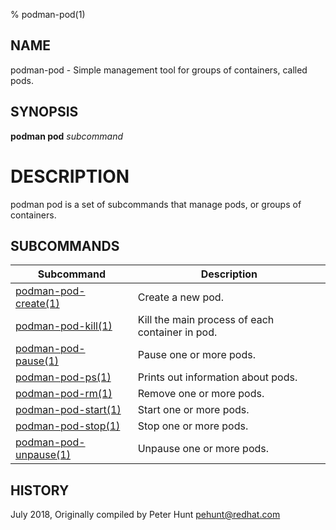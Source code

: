 % podman-pod(1)

## NAME
podman\-pod - Simple management tool for groups of containers, called pods.

## SYNOPSIS
**podman pod** *subcommand*

# DESCRIPTION
podman pod is a set of subcommands that manage pods, or groups of containers.

## SUBCOMMANDS

| Subcommand                                        | Description                                                                    |
| ------------------------------------------------- | ------------------------------------------------------------------------------ |
| [podman-pod-create(1)](podman-pod-create.1.md)    | Create a new pod.                                                              |
| [podman-pod-kill(1)](podman-pod-kill.1.md)        | Kill the main process of each container in pod.                                |
| [podman-pod-pause(1)](podman-pod-pause.1.md)      | Pause one or more pods.                                                        |
| [podman-pod-ps(1)](podman-pod-ps.1.md)            | Prints out information about pods.                                             |
| [podman-pod-rm(1)](podman-pod-rm.1.md)            | Remove one or more pods.                                                       |
| [podman-pod-start(1)](podman-pod-start.1.md)      | Start one or more pods.                                                        |
| [podman-pod-stop(1)](podman-pod-stop.1.md)        | Stop one or more pods.                                                         |
| [podman-pod-unpause(1)](podman-pod-unpause.1.md)  | Unpause one or more pods.                                                      |

## HISTORY
July 2018, Originally compiled by Peter Hunt <pehunt@redhat.com>
